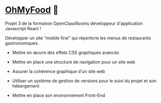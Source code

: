 # [OhMyFood](https://matteobruccoleri.github.io/ohmyfood/) 👀

Projet 3 de la formation OpenClassRooms développeur d'application Javascript React !

Développer un site “mobile first” qui répertorie les menus de restaurants gastronomiques.

* Mettre en œuvre des effets CSS graphiques avancés
  
* Mettre en place une structure de navigation pour un site web
  
* Assurer la cohérence graphique d'un site web
  
* Utiliser un système de gestion de versions pour le suivi du projet et son hébergement
 
* Mettre en place son environnement Front-End
